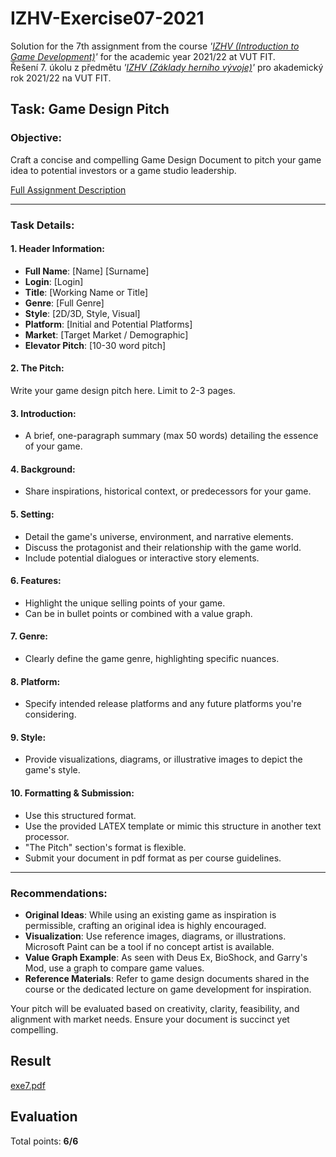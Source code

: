 # IZHV-Exercise07-2021

Solution for the 7th assignment from the course _'[IZHV (Introduction to Game Development)](https://www.fit.vut.cz/study/course/250838/)'_ for the academic year 2021/22 at VUT FIT. \
Řešení 7. úkolu z předmětu _'[IZHV (Základy herního vývoje)](https://www.fit.vut.cz/study/course/250838/.cs)'_ pro akademický rok 2021/22 na VUT FIT.

## Task: Game Design Pitch

### Objective:

Craft a concise and compelling Game Design Document to pitch your game idea to potential investors or a game studio leadership.

[Full Assignment Description](http://cphoto.fit.vutbr.cz/ludo/courses/izhv/exercises/e7/)

---

### Task Details:

#### 1. **Header Information**:

- **Full Name**: [Name] [Surname]
- **Login**: [Login]
- **Title**: [Working Name or Title]
- **Genre**: [Full Genre]
- **Style**: [2D/3D, Style, Visual]
- **Platform**: [Initial and Potential Platforms]
- **Market**: [Target Market / Demographic]
- **Elevator Pitch**: [10-30 word pitch]

#### 2. **The Pitch**:

Write your game design pitch here. Limit to 2-3 pages.

#### 3. **Introduction**:

- A brief, one-paragraph summary (max 50 words) detailing the essence of your game.

#### 4. **Background**:

- Share inspirations, historical context, or predecessors for your game.

#### 5. **Setting**:

- Detail the game's universe, environment, and narrative elements.
- Discuss the protagonist and their relationship with the game world.
- Include potential dialogues or interactive story elements.

#### 6. **Features**:

- Highlight the unique selling points of your game.
- Can be in bullet points or combined with a value graph.

#### 7. **Genre**:

- Clearly define the game genre, highlighting specific nuances.

#### 8. **Platform**:

- Specify intended release platforms and any future platforms you're considering.

#### 9. **Style**:

- Provide visualizations, diagrams, or illustrative images to depict the game's style.

#### 10. **Formatting & Submission**:

- Use this structured format.
- Use the provided LATEX template or mimic this structure in another text processor.
- "The Pitch" section's format is flexible.
- Submit your document in pdf format as per course guidelines.

---

### Recommendations:

- **Original Ideas**: While using an existing game as inspiration is permissible, crafting an original idea is highly encouraged.
- **Visualization**: Use reference images, diagrams, or illustrations. Microsoft Paint can be a tool if no concept artist is available.
- **Value Graph Example**: As seen with Deus Ex, BioShock, and Garry's Mod, use a graph to compare game values.
- **Reference Materials**: Refer to game design documents shared in the course or the dedicated lecture on game development for inspiration.

Your pitch will be evaluated based on creativity, clarity, feasibility, and alignment with market needs. Ensure your document is succinct yet compelling.

## Result

[exe7.pdf](./exe7.pdf)

## Evaluation

Total points: **6/6**

